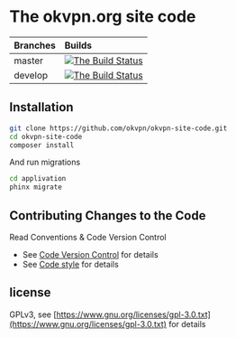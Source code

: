 # The okvpn.org site code

| Branches      | Builds                                                                                                                                            |
| ------------- |:------------------------------------------------------------------------------------------------------------------------------------------------- |
| master        | [![The Build Status](https://fr1.jurk.xyz/Jurasikt/okvpn.org/badges/master/build.svg)](https://fr1.jurk.xyz/Jurasikt/okvpn.org/commits/master)    |
| develop       | [![The Build Status](https://fr1.jurk.xyz/Jurasikt/okvpn.org/badges/develop/build.svg)](https://fr1.jurk.xyz/Jurasikt/okvpn.org/commits/develop)  |


## Installation


```bash
git clone https://github.com/okvpn/okvpn-site-code.git
cd okvpn-site-code
composer install
```

And run migrations
```bash
cd applivation
phinx migrate
```

## Contributing Changes to the Code

Read Conventions & Code Version Control

* See [Code Version Control](doc/cvs.md) for details
* See [Code style](doc/code_style.md) for details

## license

GPLv3, see [https://www.gnu.org/licenses/gpl-3.0.txt](https://www.gnu.org/licenses/gpl-3.0.txt) for details